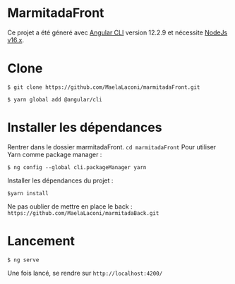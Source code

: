 # MarmitadaFront

Ce projet a été géneré avec [Angular CLI](https://github.com/angular/angular-cli) version 12.2.9
et nécessite [NodeJs v16.x](https://nodejs.org/en/).

# Clone

``` $ git clone https://github.com/MaelaLaconi/marmitadaFront.git ```

``` $ yarn global add @angular/cli ```
# Installer les dépendances

Rentrer dans le dossier marmitadaFront.
``` cd marmitadaFront ```
Pour utiliser Yarn comme package manager :

```$ ng config --global cli.packageManager yarn```

Installer les dépendances du projet :

```$yarn install```

Ne pas oublier de mettre en place le back : `https://github.com/MaelaLaconi/marmitadaBack.git`


# Lancement

```$ ng serve```

Une fois lancé, se rendre sur `http://localhost:4200/`
